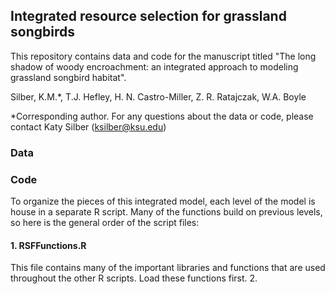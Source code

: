 ## Integrated resource selection for grassland songbirds
This repository contains data and code for the manuscript titled "The long shadow of woody encroachment: an integrated approach to modeling grassland songbird habitat".

Silber, K.M.*, T.J. Hefley, H. N. Castro-Miller, Z. R. Ratajczak, W.A. Boyle 

*Corresponding author. For any questions about the data or code, please contact Katy Silber (ksilber@ksu.edu)


### Data



### Code

To organize the pieces of this integrated model, each level of the model is house in a separate R script. Many of the functions build on previous levels, so here is the general order of the script files:

#### 1. RSFFunctions.R 
This file contains many of the important libraries and functions that are used throughout the other R scripts. Load these functions first. 
2. 


